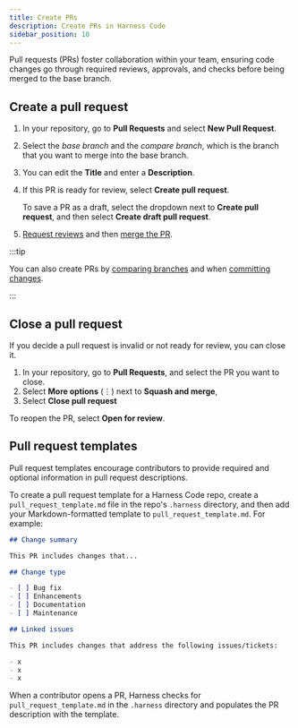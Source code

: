 ```yaml
---
title: Create PRs
description: Create PRs in Harness Code
sidebar_position: 10
---
```


Pull requests (PRs) foster collaboration within your team, ensuring code changes go through required reviews, approvals, and checks before being merged to the base branch.

## Create a pull request

1. In your repository, go to **Pull Requests** and select **New Pull Request**.
2. Select the *base branch* and the *compare branch*, which is the branch that you want to merge into the base branch.
3. You can edit the **Title** and enter a **Description**.
4. If this PR is ready for review, select **Create pull request**.

   To save a PR as a draft, select the dropdown next to **Create pull request**, and then select **Create draft pull request**.

5. [Request reviews](./review-pr.md) and then [merge the PR](./merge-pr.md).

:::tip

You can also create PRs by [comparing branches](../work-in-repos/branch.md#compare-branches-create-a-pr) and when [committing changes](../work-in-repos/commit.md#create-a-commit).

:::

## Close a pull request

If you decide a pull request is invalid or not ready for review, you can close it.

1. In your repository, go to **Pull Requests**, and select the PR you want to close.
2. Select **More options** (&vellip;) next to **Squash and merge**,
3. Select **Close pull request**

To reopen the PR, select **Open for review**.

## Pull request templates

Pull request templates encourage contributors to provide required and optional information in pull request descriptions.

To create a pull request template for a Harness Code repo, create a `pull_request_template.md` file in the repo's `.harness` directory, and then add your Markdown-formatted template to `pull_request_template.md`. For example:

```md
## Change summary

This PR includes changes that...

## Change type

- [ ] Bug fix
- [ ] Enhancements
- [ ] Documentation
- [ ] Maintenance

## Linked issues

This PR includes changes that address the following issues/tickets:

- x
- x
- x

```

When a contributor opens a PR, Harness checks for `pull_request_template.md` in the `.harness` directory and populates the PR description with the template.
